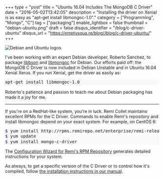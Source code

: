 +++
type = "post"
title = "Ubuntu 16.04 Includes The MongoDB C Driver"
date = "2016-05-02T13:42:05"
description = "Installing the driver on Xenial is as easy as \"apt-get install libmongoc-1.0\"."
category = ["Programming", "Mongo", "C"]
tag = ["packaging"]
enable_lightbox = false
thumbnail = "debian-ubuntu.png"
draft = false
disqus_identifier = "/blog/c-driver-ubuntu"
disqus_url = "https://emptysqua.re/blog//blog/c-driver-ubuntu/"
+++

<p><img alt="Debian and Ubuntu logos" src="debian-ubuntu.png" /></p>
<p>I've been working with an expert Debian developer, Roberto Sanchez, to package <a href="http://mongoc.org/libbson/current/">libbson</a> and <a href="http://mongoc.org/libmongoc/current/">libmongoc</a> for Debian. Our efforts paid off: the MongoDB C Driver is now included in Debian Unstable and in Ubuntu 16.04 Xenial Xerus. If you run Xenial, get the driver as easily as:</p>
<div class="codehilite" style="background: #f8f8f8"><pre style="line-height: 125%">apt-get install libmongoc-1.0
</pre></div>


<p>Roberto's patience and passion to teach me about Debian packaging has made it a joy for me.</p>
<hr />
<p>If you're on a RedHat-like system, you're in luck. Remi Collet maintains excellent RPMs for the C Driver. Commands to enable Remi's repository and install libmongoc depend on your exact system. For example, on CentOS 6:</p>
<div class="codehilite" style="background: #f8f8f8"><pre style="line-height: 125%"><span style="color: #19177C">$ </span>yum install http://rpms.remirepo.net/enterprise/remi-release-6.rpm
<span style="color: #19177C">$ </span>yum update
<span style="color: #19177C">$ </span>yum install mongo-c-driver
</pre></div>


<p>The <a href="http://rpms.remirepo.net/wizard/">Configuration Wizard for Remi's RPM Repository</a> generates detailed instructions for your system.</p>
<p>As always, to get a specific version of the C Driver or to control how it's compiled, follow <a href="http://mongoc.org/libmongoc/current/installing.html">the installation instructions in our manual</a>.</p>
